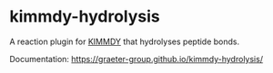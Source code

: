 # kimmdy-hydrolysis

A reaction plugin for [KIMMDY](https://graeter-group.github.io/kimmdy/) that hydrolyses peptide bonds.

Documentation: <https://graeter-group.github.io/kimmdy-hydrolysis/>

